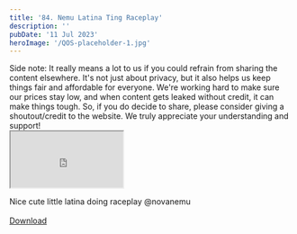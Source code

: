 ```yaml
---
title: '84. Nemu Latina Ting Raceplay'
description: ''
pubDate: '11 Jul 2023'
heroImage: '/QOS-placeholder-1.jpg'
---
```

<div class="video_paragraph_header"> Side note: It really means a lot to us if you could refrain from sharing the content elsewhere. It's not just about privacy, but it also helps us keep things fair and affordable for everyone. We're working hard to make sure our prices stay low, and when content gets leaked without credit, it can make things tough. So, if you do decide to share, please consider giving a shoutout/credit to the website. We truly appreciate your understanding and support!</div>

<iframe src="https://drive.google.com/file/d/1cKMw7XJcUS7posEC_6ha4-_1zQ84Hxc1/preview" width="200" height="100" allow="autoplay" allowfullscreen="allowfullscreen"></iframe>

Nice cute little latina doing raceplay @novanemu
<br>
<br>
<a class="read_more" href="https://drive.google.com/file/d/1cKMw7XJcUS7posEC_6ha4-_1zQ84Hxc1/view?usp=sharing">Download</a>